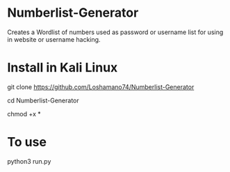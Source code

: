 # Numberlist-Generator
Creates a Wordlist of numbers used as password or username list for using in website or username hacking.


# Install in Kali Linux

git clone https://github.com/Loshamano74/Numberlist-Generator

cd Numberlist-Generator

chmod +x *

# To use

python3 run.py

